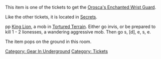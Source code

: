 This item is one of the tickets to get the [Orosca's Enchanted Wrist
Guard](Orosca's_Enchanted_Wrist_Guard "wikilink").

Like the other tickets, it is located in
[Secrets](:Category:_Secrets "wikilink").

pp [King Lion](King_Lion "wikilink"), a mob in [Tortured
Terrain](:Category:Tortured_Terrain "wikilink"). Either go invis, or be
prepared to kill 1 - 2 lionesses, a wandering aggressive mob. Then go s,
\[d\], e, s, e.

The item pops on the ground in this room.

[Category: Gear In
Underground](Category:_Gear_In_Underground "wikilink") [Category:
Tickets](Category:_Tickets "wikilink")
